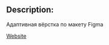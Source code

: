 ## Description:
 Адаптивная вёрстка по макету Figma

[Website](http://127.0.0.1:5500/index.html "CyberPunk")